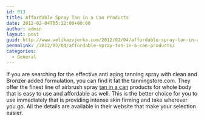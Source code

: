 ```yaml
---
id: 813
title: Affordable Spray Tan in a Can Products
date: 2012-02-04T05:12:00+00:00
author: admin
layout: post
guid: http://www.velikazvjerka.com/2012/02/04/affordable-spray-tan-in-a-can-products/
permalink: /2012/02/04/affordable-spray-tan-in-a-can-products/
categories:
  - General
---
```

If you are searching for the effective anti aging tanning spray with clean and Bronzer added formulation, you can find it fat the tanningstore.com. They offer the finest line of airbrush spray [tan in a can](http://www.thetanningstore.com/Departments/Tan-in-a-Can.aspx) products for whole body that is easy to use and affordable as well. This is the better choice for you to use immediately that is providing intense skin firming and take wherever you go. All the details are available in their website that make your selection easier.